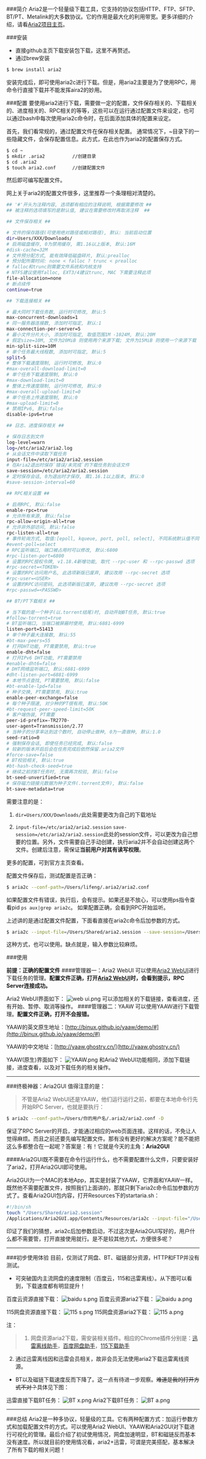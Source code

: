 ###简介
Aria2是一个轻量级下载工具，它支持的协议包括HTTP、FTP、SFTP、BT/PT、Metalink的大多数协议。它的作用是最大化的利用带宽。更多详细的介绍，请看[Aria2项目主页](https://github.com/tatsuhiro-t/aria2)。

###安装
* 直接github主页下载安装包下载，这里不再赘述。
* 通过brew安装

```sh
$ brew install aria2
```

安装完成后，即可使用aria2c进行下载。但是，用aria2主要是为了使用RPC，用命令行直接下载并不能发挥aira2的妙用。

###配置
要使用aria2进行下载，需要做一定的配置，文件保存相关的、下载相关的、进度相关的、RPC相关的等等，这些可以在运行通过配置文件来设定，也可以通过bash中每次使用aria2c命令时，在后面添加具体的配置来设定。

首先，我们看常规的，通过配置文件在保存相关配置。
通常情况下，~目录下的一些隐藏文件，会保存配置信息。此方式，在此也作为aria2的配置保存方式。

```sh
$ cd ~
$ mkdir .aria2          //创建目录
$ cd .aria2
$ touch aria2.conf      //创建配置文件
```

然后即可编写配置文件。

网上关于aria2的配置文件很多，这里推荐一个条理相对清楚的。

```sh
## '#'开头为注释内容, 选项都有相应的注释说明, 根据需要修改 ##
## 被注释的选项填写的是默认值, 建议在需要修改时再取消注释  ##

## 文件保存相关 ##

# 文件的保存路径(可使用绝对路径或相对路径), 默认: 当前启动位置
dir=Users/XXX/Downloads/
# 启用磁盘缓存, 0为禁用缓存, 需1.16以上版本, 默认:16M
#disk-cache=32M
# 文件预分配方式, 能有效降低磁盘碎片, 默认:prealloc
# 预分配所需时间: none < falloc ? trunc < prealloc
# falloc和trunc则需要文件系统和内核支持
# NTFS建议使用falloc, EXT3/4建议trunc, MAC 下需要注释此项
file-allocation=none
# 断点续传
continue=true

## 下载连接相关 ##

# 最大同时下载任务数, 运行时可修改, 默认:5
max-concurrent-downloads=1
# 同一服务器连接数, 添加时可指定, 默认:1
max-connection-per-server=5
# 最小文件分片大小, 添加时可指定, 取值范围1M -1024M, 默认:20M
# 假定size=10M, 文件为20MiB 则使用两个来源下载; 文件为15MiB 则使用一个来源下载
min-split-size=10M
# 单个任务最大线程数, 添加时可指定, 默认:5
split=5
# 整体下载速度限制, 运行时可修改, 默认:0
#max-overall-download-limit=0
# 单个任务下载速度限制, 默认:0
#max-download-limit=0
# 整体上传速度限制, 运行时可修改, 默认:0
#max-overall-upload-limit=0
# 单个任务上传速度限制, 默认:0
#max-upload-limit=0
# 禁用IPv6, 默认:false
disable-ipv6=true

## 日志、进度保存相关 ##

# 保存日志到文件
log-level=warn
log=/etc/aria2/aria2.log
# 从会话文件中读取下载任务
input-file=/etc/aria2/aria2.session
# 在Aria2退出时保存`错误/未完成`的下载任务到会话文件
save-session=/etc/aria2/aria2.session
# 定时保存会话, 0为退出时才保存, 需1.16.1以上版本, 默认:0
#save-session-interval=60

## RPC相关设置 ##

# 启用RPC, 默认:false
enable-rpc=true
# 允许所有来源, 默认:false
rpc-allow-origin-all=true
# 允许非外部访问, 默认:false
rpc-listen-all=true
# 事件轮询方式, 取值:[epoll, kqueue, port, poll, select], 不同系统默认值不同
#event-poll=select
# RPC监听端口, 端口被占用时可以修改, 默认:6800
#rpc-listen-port=6800
# 设置的RPC授权令牌, v1.18.4新增功能, 取代 --rpc-user 和 --rpc-passwd 选项
#rpc-secret=<TOKEN>
# 设置的RPC访问用户名, 此选项新版已废弃, 建议改用 --rpc-secret 选项
#rpc-user=<USER>
# 设置的RPC访问密码, 此选项新版已废弃, 建议改用 --rpc-secret 选项
#rpc-passwd=<PASSWD>

## BT/PT下载相关 ##

# 当下载的是一个种子(以.torrent结尾)时, 自动开始BT任务, 默认:true
#follow-torrent=true
# BT监听端口, 当端口被屏蔽时使用, 默认:6881-6999
listen-port=51413
# 单个种子最大连接数, 默认:55
#bt-max-peers=55
# 打开DHT功能, PT需要禁用, 默认:true
enable-dht=false
# 打开IPv6 DHT功能, PT需要禁用
#enable-dht6=false
# DHT网络监听端口, 默认:6881-6999
#dht-listen-port=6881-6999
# 本地节点查找, PT需要禁用, 默认:false
#bt-enable-lpd=false
# 种子交换, PT需要禁用, 默认:true
enable-peer-exchange=false
# 每个种子限速, 对少种的PT很有用, 默认:50K
#bt-request-peer-speed-limit=50K
# 客户端伪装, PT需要
peer-id-prefix=-TR2770-
user-agent=Transmission/2.77
# 当种子的分享率达到这个数时, 自动停止做种, 0为一直做种, 默认:1.0
seed-ratio=0
# 强制保存会话, 即使任务已经完成, 默认:false
# 较新的版本开启后会在任务完成后依然保留.aria2文件
#force-save=false
# BT校验相关, 默认:true
#bt-hash-check-seed=true
# 继续之前的BT任务时, 无需再次校验, 默认:false
bt-seed-unverified=true
# 保存磁力链接元数据为种子文件(.torrent文件), 默认:false
bt-save-metadata=true
```

需要注意的是：

1. `dir=Users/XXX/Downloads/`此处需要更改为自己的下载地址

2. `input-file=/etc/aria2/aria2.session` `save-session=/etc/aria2/aria2.session`此处的session文件，可以更改为自己想要的位置。另外，文件需要自己手动创建，执行aria2并不会自动创建这两个文件。创建后注意，需保证**当前用户对其有读写权限**。

更多的配置，可到官方主页查看。

配置文件保存后，测试配置是否正确：

```sh
$ aria2c --conf-path=/Users/lifeng/.aria2/aria2.conf
```

如果配置文件有错误，执行后，会有提示。如果还是不放心，可以使用ps指令查看pid `ps aux|grep aria2c`。
如果配置正确，会看到RPC开始监听。

上述讲的是通过配置文件配置，下面看直接在aria2c命令后加参数的方式。

```sh
$ aria2c --input-file=/Users/Shared/aria2.session --save-session=/Users/Shared/aria2.session --save-session-interval=10 --dir=/Users/lifeng/Downloads/ --max-connection-per-server=10 --max-concurrent-downloads=10 --continue=true ...
```

这种方式，也可以使用。缺点就是，输入参数比较麻烦。

###使用

**前提：正确的配置文件**
####管理器一：Aria2 WebUI
可以使用[Aria2 WebUI](http://ziahamza.github.io/webui-aria2/)进行下载任务的管理。**配置文件正确，打开[Aria2 WebUI](http://ziahamza.github.io/webui-aria2/)时，会看到提示，RPC Server连接成功。**

Aria2 WebUI界面如下：
![web ui.png](https://ooo.0o0.ooo/2016/02/15/56c1be4a0e241.png)
可以添加相关的下载链接，查看进度，还有开始、暂停、取消等操作。
####管理器二：YAAW
可以使用YAAW进行下载管理。**配置文件正确，打开不会报错。**

YAAW的英文原生地址：[http://binux.github.io/yaaw/demo/#](http://binux.github.io/yaaw/demo/#)

YAAW的中文地址：[http://yaaw.ghostry.cn/](http://yaaw.ghostry.cn/)

YAAW(原生)界面如下：
![YAAW.png](https://ooo.0o0.ooo/2016/02/15/56c1bd928456b.png)
和Aria2 WebUI功能相同，添加下载链接，进度查看，以及对下载任务的相关操作。

---
###终极神器：Aria2GUI
值得注意的是：
>不管是Aria2 WebUI还是YAAW，他们运行运行之前，都要在本地命令行先开始RPC Server，也就是要执行：

```sh
$ aria2c --conf-path=/Users/你的用户名/.aria2/aria2.conf -D
```

保证了RPC Server的开启，才能通过相应的web页面连接。这样的话，不免让人觉得麻烦。而且之前还要先编写配置文件。那有没有更好的解决方案呢？能不能把这么多都整合在一起呢？答案是：有！它就是今天的主角：**Aria2GUI**

####Aria2GUI既不需要在命令行运行什么，也不需要配置什么文件，只要安装好了aria2，打开Aria2GUI即可使用。

Aria2GUI为一个MAC的本地App，其实是封装了YAAW，它界面和YAAW一样。既然他不需要配置文件，按照我们上面讲的，那就只剩下aria2c命令后加参数的方式了。查看Aria2GUI包内容，打开Resources下的startaria.sh：

```sh
#!/bin/sh
touch "/Users/Shared/aria2.session"
/Applications/Aria2GUI.app/Contents/Resources/aria2c --input-file="/Users/Shared/aria2.session" --save-session="/Users/Shared/aria2.session" --save-session-interval=10 --dir="$HOME/Downloads/" --max-connection-per-server=10 --max-concurrent-downloads=10 --continue=true --split=10 --min-split-size=10M --enable-rpc=true --rpc-listen-all=false --rpc-listen-port=6800 --rpc-allow-origin-all --check-integrity=true --bt-enable-lpd=true --follow-torrent=true --user-agent="Mozilla/5.0 (Macintosh; Intel Mac OS X 10_10_5) AppleWebKit/601.3.9 (KHTML, like Gecko) Version/9.0 Safari/601.3.9" -c -D
```

印证了我们的猜想，aria2c后加参数启动，不过这次是Aria2GUI写好的，用户什么都不需要管，打开直接使用就行。是不是较其他方式，方便很多呢？

---
###初步使用体验
目前，仅测试了网盘、BT、磁链部分资源，HTTP和FTP并没有测试。
* 可突破国内主流网盘的速度限制（百度云，115和迅雷离线）。从下图可以看到，下载速度都有明显提升！

百度云资源直接下载：
![baidu s.png](https://ooo.0o0.ooo/2016/02/15/56c1bd6a6cac3.png)
百度云资源aria2下载：
![baidu a.png](https://ooo.0o0.ooo/2016/02/15/56c1bd6a77ced.png)

115网盘资源直接下载：
![115 s.png](https://ooo.0o0.ooo/2016/02/15/56c1bd92713ee.png)
115网盘资源aria2下载：
![115 a.png](https://ooo.0o0.ooo/2016/02/15/56c1bd6a9cd57.png)

注：
>1. 网盘资源aria2下载，需安装相关插件。相应的Chrome插件分别是：[迅雷离线助手](https://chrome.google.com/webstore/detail/thunderlixianassistant/eehlmkfpnagoieibahhcghphdbjcdmen?hl=zh-CN)，[百度网盘助手](https://chrome.google.com/webstore/detail/baiduexporter/mjaenbjdjmgolhoafkohbhhbaiedbkno)，[115下载助手](https://chrome.google.com/webstore/detail/115exporter/ojafklbojgenkohhdgdjeaepnbjffdjf)
2. 通过迅雷离线因和迅雷会员相关，故非会员无法使用aria2下载迅雷离线资源。

* BT以及磁链下载速度反而下降了。这一点有待进一步观察。~~难道是我的打开方式不对？~~具体见下图：

迅雷直接下载BT任务：
![BT x.png](https://ooo.0o0.ooo/2016/02/15/56c1bd6a9ba50.png)
Aria2下载BT任务：
![BT a.png](https://ooo.0o0.ooo/2016/02/15/56c1bd6a9eb44.png)

---
###总结
Aria2是一种多协议，轻量级的工具。它有两种配置方式：加运行参数方式和加载配置文件的方式。可以使用Aria2 WebUI、YAAW和Aria2GUI对下载进行可视化的管理。最后介绍了初试使用情况，网盘加速明显，BT和磁链反而基本没有速度。所以就目前的使用情况看，aria2+迅雷，可谓是完美搭配，基本解决了所有下载的相关问题！